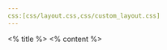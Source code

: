 ```yaml
---
css:[css/layout.css,css/custom_layout.css]
---
```


<grid drag="94 94" drop="3 3" >

<grid drag="94 10" drop="0 5" align="left" pad="0px 20px" class="title">
<% title %>
</grid>

<grid drag="94 0" drop="2 20" class="horizontal_line">
</grid>

<grid drag="100 80" drop="0 20" align="left" pad="20px 20px">
<% content %>
</grid>



</grid>


